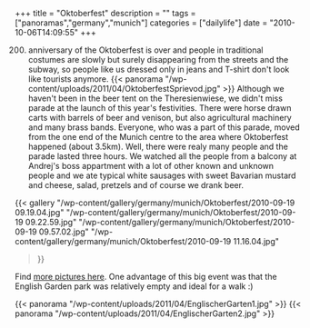 +++
title = "Oktoberfest"
description = ""
tags = ["panoramas","germany","munich"]
categories = ["dailylife"]
date = "2010-10-06T14:09:55"
+++

200. anniversary of the Oktoberfest is over and people in traditional costumes are slowly but surely
disappearing from the streets and the subway, so people like us dressed only in jeans and T-shirt
don't look like tourists anymore. {{< panorama "/wp-content/uploads/2011/04/OktoberfestSprievod.jpg"  >}}
Although we haven't been in the beer tent on the Theresienwiese, we didn't miss parade at the launch
of this year's festivities. There were horse drawn carts with barrels of beer and venison, but also
agricultural machinery and many brass bands. Everyone, who was a part of this parade, moved from
the one end of the Munich centre to the area where Oktoberfest happened (about 3.5km). Well, there
were realy many people and the parade lasted three hours. We watched all the people from a balcony
at Andrej's boss appartment with a lot of other known and unknown people and we ate typical white
sausages with sweet Bavarian mustard and cheese, salad, pretzels and of course we drank beer.

{{< gallery
    "/wp-content/gallery/germany/munich/Oktoberfest/2010-09-19 09.19.04.jpg"
    "/wp-content/gallery/germany/munich/Oktoberfest/2010-09-19 09.22.59.jpg"
    "/wp-content/gallery/germany/munich/Oktoberfest/2010-09-19 09.57.02.jpg"
    "/wp-content/gallery/germany/munich/Oktoberfest/2010-09-19 11.16.04.jpg"
>}}

Find <a title="Oktoberfest" href="http://www.ajka-andrej.com/gallery/germany/munich/oktoberfest/"
target="_blank">more pictures here</a>. One advantage of this big event was that the English Garden
park was relatively empty and ideal for a walk :)

{{< panorama "/wp-content/uploads/2011/04/EnglischerGarten1.jpg"  >}}
{{< panorama "/wp-content/uploads/2011/04/EnglischerGarten2.jpg"  >}}